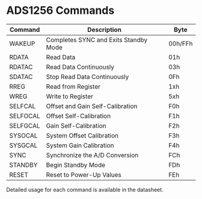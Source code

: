 # ADS1256 Commands

| Command  | Description                           | Byte    |
| -------- | ------------------------------------- | ------- |
| WAKEUP   | Completes SYNC and Exits Standby Mode | 00h/FFh |
| RDATA    | Read Data                             | 01h     |
| RDATAC   | Read Data Continuously                | 03h     |
| SDATAC   | Stop Read Data Continuously           | 0Fh     |
| RREG     | Read from Register                    | 1xh     |
| WREG     | Write to Register                     | 5xh     |
| SELFCAL  | Offset and Gain Self-Calibration      | F0h     |
| SELFOCAL | Offset Self-Calibration               | F1h     |
| SELFGCAL | Gain Self-Calibration                 | F2h     |
| SYSOCAL  | System Offset Calibration             | F3h     |
| SYSGCAL  | System Gain Calibration               | F4h     |
| SYNC     | Synchronize the A/D Conversion        | FCh     |
| STANDBY  | Begin Standby Mode                    | FDh     |
| RESET    | Reset to Power-Up Values              | FEh     |

Detailed usage for each command is available in the datasheet.
